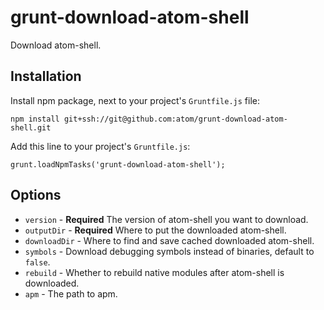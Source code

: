 # grunt-download-atom-shell

Download atom-shell.

## Installation

Install npm package, next to your project's `Gruntfile.js` file:

```
npm install git+ssh://git@github.com:atom/grunt-download-atom-shell.git
```

Add this line to your project's `Gruntfile.js`:

```
grunt.loadNpmTasks('grunt-download-atom-shell');
```

## Options

* `version` - **Required** The version of atom-shell you want to download.
* `outputDir` - **Required** Where to put the downloaded atom-shell.
* `downloadDir` - Where to find and save cached downloaded atom-shell.
* `symbols` - Download debugging symbols instead of binaries, default to `false`.
* `rebuild` - Whether to rebuild native modules after atom-shell is downloaded.
* `apm` - The path to apm.
